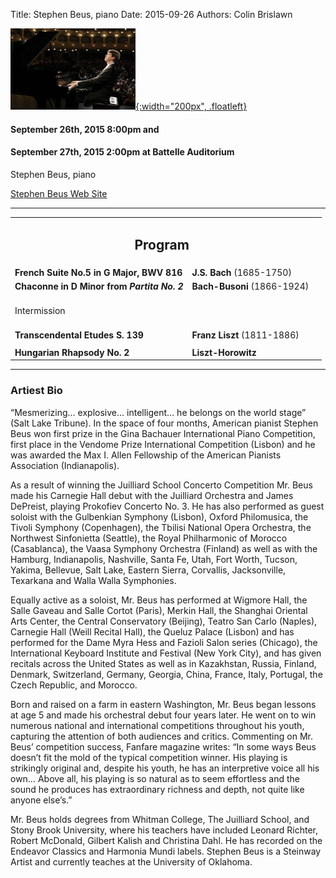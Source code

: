 Title: Stephen Beus, piano
Date: 2015-09-26
Authors: Colin Brislawn

[![ ](/images/2015-2016/StephenBeus200.jpg){:width="200px", .floatleft}]({filename}./StephenBeus.md)

#### September 26th, 2015 8:00pm and
#### September 27th, 2015 2:00pm at Battelle Auditorium

Stephen Beus, piano


[Stephen Beus Web Site](http://stephenbeus.com/)

---

<table width="800" align="center">
	<tr>
	<td align="center" colspan="2"><h2>Program</h2></td><td></td>
	</tr>
	<tr>
	  <td> <b>French Suite No.5 in G Major, BWV 816</b></td>
	  <td class="right"><b>J.S. Bach</b> (1685-1750)</td>
	</tr>
	<tr>
	  <td> <b>Chaconne in D Minor from <i>Partita No. 2</i></b></td>
	  <td class="right"><b>Bach-Busoni</b> (1866-1924)</td>
	</tr>
	<tr>
	 <td colspan="2" class="center">
		<br>
		<div class="smallheading">Intermission
		</div><br></td>
	</tr>
	<tr>
	  <td> <b>Transcendental Etudes S. 139</b></td>
	  <td class="right"><b>Franz Liszt</b> (1811-1886)</td>
	</tr>
	<tr><td></td><td></td></tr>
	<tr>
	  <td> <b>Hungarian Rhapsody No. 2</b></td>
	  <td class="right"><b>Liszt-Horowitz</b></td>
	</tr>
</table>

---

### Artiest Bio

“Mesmerizing… explosive… intelligent… he belongs on the world stage” (Salt Lake Tribune). In the space of four months, American pianist Stephen Beus won first prize in the Gina Bachauer International Piano Competition, first place in the Vendome Prize International Competition (Lisbon) and he was awarded the Max I. Allen Fellowship of the American Pianists Association (Indianapolis).

As a result of winning the Juilliard School Concerto Competition Mr. Beus made his Carnegie Hall debut with the Juilliard Orchestra and James DePreist, playing Prokofiev Concerto No. 3. He has also performed as guest soloist with the Gulbenkian Symphony (Lisbon), Oxford Philomusica, the Tivoli Symphony (Copenhagen), the Tbilisi National Opera Orchestra, the Northwest Sinfonietta (Seattle), the Royal Philharmonic of Morocco (Casablanca), the Vaasa Symphony Orchestra (Finland) as well as with the Hamburg, Indianapolis, Nashville, Santa Fe, Utah, Fort Worth, Tucson, Yakima, Bellevue, Salt Lake, Eastern Sierra, Corvallis, Jacksonville, Texarkana and Walla Walla Symphonies.

Equally active as a soloist, Mr. Beus has performed at Wigmore Hall, the Salle Gaveau and Salle Cortot (Paris), Merkin Hall, the Shanghai Oriental Arts Center, the Central Conservatory (Beijing), Teatro San Carlo (Naples), Carnegie Hall (Weill Recital Hall), the Queluz Palace (Lisbon) and has performed for the Dame Myra Hess and Fazioli Salon series (Chicago), the International Keyboard Institute and Festival (New York City), and has given recitals across the United States as well as in Kazakhstan, Russia, Finland, Denmark, Switzerland, Germany, Georgia, China, France, Italy, Portugal, the Czech Republic, and Morocco.

Born and raised on a farm in eastern Washington, Mr. Beus began lessons at age 5 and made his orchestral debut four years later. He went on to win numerous national and international competitions throughout his youth, capturing the attention of both audiences and critics. Commenting on Mr. Beus’ competition success, Fanfare magazine writes: “In some ways Beus doesn’t fit the mold of the typical competition winner. His playing is strikingly original and, despite his youth, he has an interpretive voice all his own… Above all, his playing is so natural as to seem effortless and the sound he produces has extraordinary richness and depth, not quite like anyone else’s.”

Mr. Beus holds degrees from Whitman College, The Juilliard School, and Stony Brook University, where his teachers have included Leonard Richter, Robert McDonald, Gilbert Kalish and Christina Dahl. He has recorded on the Endeavor Classics and Harmonia Mundi labels. Stephen Beus is a Steinway Artist and currently teaches at the University of Oklahoma.
